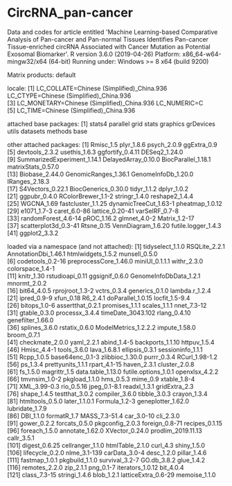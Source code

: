 # CircRNA_pan-cancer
Data and codes for article entitled 'Machine Learning-based Comparative Analysis of Pan-cancer and Pan-normal Tissues Identifies Pan-cancer Tissue-enriched circRNA Associated with Cancer Mutation as Potential Exosomal Biomarker'.
R version 3.6.0 (2019-04-26)
Platform: x86_64-w64-mingw32/x64 (64-bit)
Running under: Windows >= 8 x64 (build 9200)

Matrix products: default

locale:
[1] LC_COLLATE=Chinese (Simplified)_China.936  LC_CTYPE=Chinese (Simplified)_China.936   
[3] LC_MONETARY=Chinese (Simplified)_China.936 LC_NUMERIC=C                              
[5] LC_TIME=Chinese (Simplified)_China.936    

attached base packages:
 [1] stats4    parallel  grid      stats     graphics  grDevices utils     datasets  methods   base     

other attached packages:
 [1] Rmisc_1.5                   plyr_1.8.6                  psych_2.0.9                 ggExtra_0.9                
 [5] devtools_2.3.2              usethis_1.6.3               ggfortify_0.4.11            DESeq2_1.24.0              
 [9] SummarizedExperiment_1.14.1 DelayedArray_0.10.0         BiocParallel_1.18.1         matrixStats_0.57.0         
[13] Biobase_2.44.0              GenomicRanges_1.36.1        GenomeInfoDb_1.20.0         IRanges_2.18.3             
[17] S4Vectors_0.22.1            BiocGenerics_0.30.0         tidyr_1.1.2                 dplyr_1.0.2                
[21] ggpubr_0.4.0                RColorBrewer_1.1-2          stringr_1.4.0               reshape2_1.4.4             
[25] WGCNA_1.69                  fastcluster_1.1.25          dynamicTreeCut_1.63-1       pheatmap_1.0.12            
[29] e1071_1.7-3                 caret_6.0-86                lattice_0.20-41             varSelRF_0.7-8             
[33] randomForest_4.6-14         pROC_1.16.2                 glmnet_4.0-2                Matrix_1.2-17              
[37] scatterplot3d_0.3-41        Rtsne_0.15                  VennDiagram_1.6.20          futile.logger_1.4.3        
[41] ggplot2_3.3.2              

loaded via a namespace (and not attached):
  [1] tidyselect_1.1.0       RSQLite_2.2.1          AnnotationDbi_1.46.1   htmlwidgets_1.5.2      munsell_0.5.0         
  [6] codetools_0.2-16       preprocessCore_1.46.0  miniUI_0.1.1.1         withr_2.3.0            colorspace_1.4-1      
 [11] knitr_1.30             rstudioapi_0.11        ggsignif_0.6.0         GenomeInfoDbData_1.2.1 mnormt_2.0.2          
 [16] bit64_4.0.5            rprojroot_1.3-2        vctrs_0.3.4            generics_0.1.0         lambda.r_1.2.4        
 [21] ipred_0.9-9            xfun_0.18              R6_2.4.1               doParallel_1.0.15      locfit_1.5-9.4        
 [26] bitops_1.0-6           assertthat_0.2.1       promises_1.1.1         scales_1.1.1           nnet_7.3-12           
 [31] gtable_0.3.0           processx_3.4.4         timeDate_3043.102      rlang_0.4.10           genefilter_1.66.0     
 [36] splines_3.6.0          rstatix_0.6.0          ModelMetrics_1.2.2.2   impute_1.58.0          broom_0.7.1           
 [41] checkmate_2.0.0        yaml_2.2.1             abind_1.4-5            backports_1.1.10       httpuv_1.5.4          
 [46] Hmisc_4.4-1            tools_3.6.0            lava_1.6.8.1           ellipsis_0.3.1         sessioninfo_1.1.1     
 [51] Rcpp_1.0.5             base64enc_0.1-3        zlibbioc_1.30.0        purrr_0.3.4            RCurl_1.98-1.2        
 [56] ps_1.3.4               prettyunits_1.1.1      rpart_4.1-15           haven_2.3.1            cluster_2.0.8         
 [61] fs_1.5.0               magrittr_1.5           data.table_1.13.0      futile.options_1.0.1   openxlsx_4.2.2        
 [66] tmvnsim_1.0-2          pkgload_1.1.0          hms_0.5.3              mime_0.9               xtable_1.8-4          
 [71] XML_3.99-0.3           rio_0.5.16             jpeg_0.1-8.1           readxl_1.3.1           gridExtra_2.3         
 [76] shape_1.4.5            testthat_3.0.2         compiler_3.6.0         tibble_3.0.3           crayon_1.3.4          
 [81] htmltools_0.5.0        later_1.1.0.1          Formula_1.2-3          geneplotter_1.62.0     lubridate_1.7.9       
 [86] DBI_1.1.0              formatR_1.7            MASS_7.3-51.4          car_3.0-10             cli_2.3.0             
 [91] gower_0.2.2            forcats_0.5.0          pkgconfig_2.0.3        foreign_0.8-71         recipes_0.1.15        
 [96] foreach_1.5.0          annotate_1.62.0        XVector_0.24.0         prodlim_2019.11.13     callr_3.5.1           
[101] digest_0.6.25          cellranger_1.1.0       htmlTable_2.1.0        curl_4.3               shiny_1.5.0           
[106] lifecycle_0.2.0        nlme_3.1-139           carData_3.0-4          desc_1.2.0             pillar_1.4.6          
[111] fastmap_1.0.1          pkgbuild_1.1.0         survival_3.2-7         GO.db_3.8.2            glue_1.4.2            
[116] remotes_2.2.0          zip_2.1.1              png_0.1-7              iterators_1.0.12       bit_4.0.4             
[121] class_7.3-15           stringi_1.4.6          blob_1.2.1             latticeExtra_0.6-29    memoise_1.1.0  

